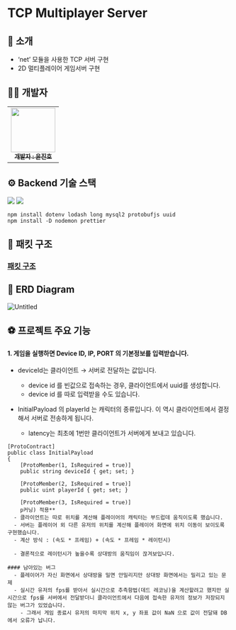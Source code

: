 # TCP Multiplayer Server

## 👋 소개

- ‘net’ 모듈을 사용한 TCP 서버 구현
- 2D 멀티플레이어 게임서버 구현

## 👩‍💻 개발자

<table>
  <tbody>
    <tr>
      <td align="center"><a href="https://github.com/KR-EGOIST"><img src="https://avatars.githubusercontent.com/u/54177070?v=4" width="100px;" alt=""/><br /><sub><b> 개발자 : 윤진호 </b></sub></a><br /></td>
      </tr>
  </tbody>
</table>

## ⚙️ Backend 기술 스택

<img src="https://img.shields.io/badge/node.js-339933?style=for-the-badge&logo=Node.js&logoColor=white">
<img src="https://img.shields.io/badge/mysql-4479A1?style=for-the-badge&logo=mysql&logoColor=white">

```
npm install dotenv lodash long mysql2 protobufjs uuid
npm install -D nodemon prettier
```

## 📄 패킷 구조

### [패킷 구조](https://industrious-lasagna-717.notion.site/Node-js-5f01dba6de4646ac8f31d6d95d55cb6c?pvs=4)

## 📃 ERD Diagram

![Untitled](https://github.com/KR-EGOIST/tcp-multiplayer-server/assets/54177070/7130d297-d2dd-4977-a91d-20d75ccb71dc)

## ⚽ 프로젝트 주요 기능

#### 1. **게임을 실행하면 Device ID, IP, PORT 의 기본정보를 입력받습니다.**
  - deviceId는 클라이언트 → 서버로 전달하는 값입니다.
    - device id 를 빈값으로 접속하는 경우, 클라이언트에서 uuid를 생성합니다.
    - device id 를 따로 입력받을 수도 있습니다.

  - InitialPayload 의 playerId 는 캐릭터의 종류입니다. 이 역시 클라이언트에서 결정해서 서버로 전송하게 됩니다.
    - latency는 최초에 1번만 클라이언트가 서버에게 보내고 있습니다.
   
```
[ProtoContract]
public class InitialPayload
{
    [ProtoMember(1, IsRequired = true)]
    public string deviceId { get; set; }

    [ProtoMember(2, IsRequired = true)]
    public uint playerId { get; set; }
    
    [ProtoMember(3, IsRequired = true)]
    p커닝) 적용**
  - 클라이언트는 따로 위치를 계산해 플레이어의 캐릭터는 부드럽데 움직이도록 했습니다.
  - 서버는 플레이어 외 다른 유저의 위치를 계산해 플레이어 화면에 위치 이동이 보이도록 구현했습니다.
  - 계산 방식 : (속도 * 프레임) + (속도 * 프레임 * 레이턴시)

  - 결론적으로 레이턴시가 높을수록 상대방의 움직임이 끊겨보입니다.

#### 남아있는 버그
  - 플레이어가 자신 화면에서 상대방을 밀면 안밀리지만 상대방 화면에서는 밀리고 있는 문제
  - 실시간 유저의 fps를 받아서 실시간으로 추측항법(데드 레코닝)을 계산할려고 했지만 실시간으로 fps를 서버에서 전달받더니 클라이언트에서 다음에 접속한 유저의 정보가 저장되지 않는 버그가 있었습니다.
    - 그래서 게임 종료시 유저의 마지막 위치 x, y 좌표 값이 NaN 으로 값이 전달돼 DB에서 오류가 납니다.
